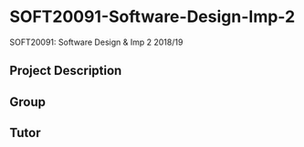 # SOFT20091-Software-Design-Imp-2
SOFT20091: Software Design &amp; Imp 2 2018/19

## Project Description
## Group
## Tutor
